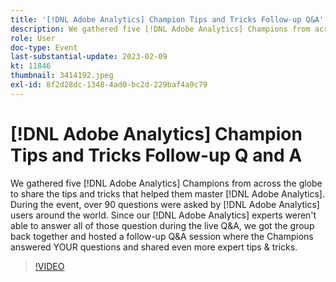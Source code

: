 ```yaml
---
title: '[!DNL Adobe Analytics] Champion Tips and Tricks Follow-up Q&A'
description: We gathered five [!DNL Adobe Analytics] Champions from across the globe to share the tips and tricks that helped them master [!DNL Adobe Analytics]. During the event, over 90 questions were asked by [!DNL Adobe Analytics] users around the world. Since our [!DNL Adobe Analytics] experts weren't able to answer all of those question during the live Q&A, we got the group back together and hosted a follow-up Q&A session where the Champions answered YOUR questions and shared even more expert tips & tricks.
role: User
doc-type: Event
last-substantial-update: 2023-02-09
kt: 11846
thumbnail: 3414192.jpeg
exl-id: 8f2d28dc-1348-4ad0-bc2d-229baf4a9c79
---
```

# [!DNL Adobe Analytics] Champion Tips and Tricks Follow-up Q and A

We gathered five [!DNL Adobe Analytics] Champions from across the globe to share the tips and tricks that helped them master [!DNL Adobe Analytics]. During the event, over 90 questions were asked by [!DNL Adobe Analytics] users around the world. Since our [!DNL Adobe Analytics] experts weren't able to answer all of those question during the live Q&A, we got the group back together and hosted a follow-up Q&A session where the Champions answered YOUR questions and shared even more expert tips & tricks.

>[!VIDEO](https://video.tv.adobe.com/v/3414192/?quality=12&learn=on)

